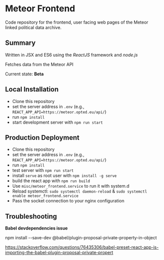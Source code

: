 # Meteor Frontend

Code repository for the frontend, user facing web pages of the Meteor linked political data archive.

## Summary

Written in JSX and ES6 using the *ReactJS* framework and *node.js*

Fetches data from the Meteor API

Current state: **Beta**

## Local Installation

- Clone this repository
- set the server address in `.env` (e.g., `REACT_APP_API=https://meteor.opted.eu/api/`)
- run `npm install`
- start development server with `npm run start`

## Production Deployment

- Clone this repository
- set the server address in `.env` (e.g., `REACT_APP_API=https://meteor.opted.eu/api/`)
- run `npm install`
- test server with `npm run start`
- install `serve` as root user with `npm install -g serve`
- build the react app with `npm run build`
- Use `misc/meteor_frontend.service` to run it with system.d
- Reload systemctl: `sudo systemctl daemon-reload` & `sudo systemctl enable meteor_frontend.service`
- Pass the socket connection to your nginx configuration


## Troubleshooting
**Babel devdependencies issue**

npm install --save-dev @babel/plugin-proposal-private-property-in-object

https://stackoverflow.com/questions/76435306/babel-preset-react-app-is-importing-the-babel-plugin-proposal-private-propert
